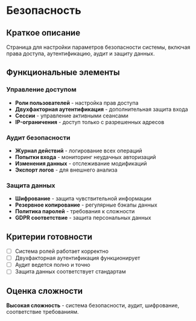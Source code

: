# Безопасность

## Краткое описание

Страница для настройки параметров безопасности системы, включая права доступа, аутентификацию, аудит и защиту данных.

## Функциональные элементы

### Управление доступом

- **Роли пользователей** - настройка прав доступа
- **Двухфакторная аутентификация** - дополнительная защита входа
- **Сессии** - управление активными сеансами
- **IP-ограничения** - доступ только с разрешенных адресов

### Аудит безопасности

- **Журнал действий** - логирование всех операций
- **Попытки входа** - мониторинг неудачных авторизаций
- **Изменения данных** - отслеживание модификаций
- **Экспорт логов** - для внешнего анализа

### Защита данных

- **Шифрование** - защита чувствительной информации
- **Резервное копирование** - регулярные бэкапы данных
- **Политика паролей** - требования к сложности
- **GDPR соответствие** - защита персональных данных

## Критерии готовности

- [ ] Система ролей работает корректно
- [ ] Двухфакторная аутентификация функционирует
- [ ] Аудит ведется полно и точно
- [ ] Защита данных соответствует стандартам

## Оценка сложности

**Высокая сложность** - система безопасности, аудит, шифрование, соответствие требованиям.
